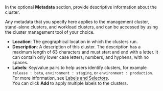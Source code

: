 In the optional **Metadata** section,  provide descriptive information about the cluster.

Any metadata that you specify here applies to the management cluster, stand-alone clusters, and workload clusters, and can be accessed by using the cluster management tool of your choice.

- **Location**: The geographical location in which the clusters run.
- **Description**: A description of this cluster. The description has a maximum length of 63 characters and must start and end with a letter. It can contain only lower case letters, numbers, and hyphens, with no spaces.
- **Labels**: Key/value pairs to help users identify clusters, for example `release : beta`, `environment : staging`, or `environment : production`. For more information, see [Labels and Selectors](https://kubernetes.io/docs/concepts/overview/working-with-objects/labels/).<br />
You can click **Add** to apply multiple labels to the clusters.

<!--![Add cluster metadata](../images/install-v-4metadata.png)-->
